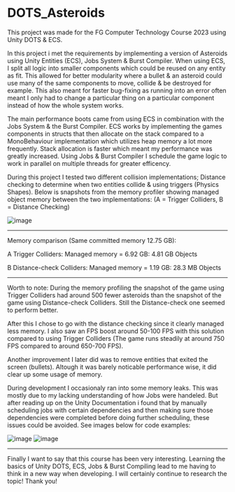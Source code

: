 # DOTS_Asteroids
 
This project was made for the FG Computer Technology Course 2023 using Unity DOTS & ECS.

In this project i met the requirements by implementing a version of Asteroids using Unity Entities (ECS), Jobs System & Burst Compiler. When using ECS, I split all logic into smaller components which could be reused on any entity as fit. This allowed for better modularity where a bullet & an asteroid could use many of the same components to move, collide & be destroyed for example. This also meant for faster bug-fixing as running into an error often meant I only had to change a particular thing on a particular component instead of how the whole system works.

The main performance boots came from using ECS in combination with the Jobs System & the Burst Compiler. ECS works by implementing the games components in structs that then allocate on the stack compared to a MonoBehaviour implementation which utilizes heap memory a lot more frequently. Stack allocation is faster which meant my performance was greatly increased. Using Jobs & Burst Compiler I schedule the game logic to work in parallel on multiple threads for greater efficency.

During this project I tested two different collision implementations; Distance checking to determine when two entities collide & using triggers (Physics Shapes). Below is snapshots from the memory profiler showing managed object memory between the two implementations:
(A = Trigger Colliders, B = Distance Checking)

![image](https://github.com/Calle1122/DOTS_SpaceShooter/assets/60339644/d26fff51-00a1-428e-8581-c79e7b5a7e0a)

---------------------------------------------------------------

Memory comparison (Same committed memory 12.75 GB):

A
Trigger Colliders:
Managed memory = 6.92 GB: 4.81 GB Objects

B
Distance-check Colliders:
Managed memory = 1.19 GB: 28.3 MB Objects

---------------------------------------------------------------
Worth to note:
During the memory profiling the snapshot of the game using Trigger Colliders had around 500 fewer asteroids than the snapshot of the game using Distance-check Colliders. Still the Distance-check one seemed to perform better.

After this I chose to go with the distance checking since it clearly managed less memory. I also saw an FPS boost around 50-100 FPS with this solution compared to using Trigger Colliders (The game runs steadily at around 750 FPS compared to around 650-700 FPS).

Another improvement I later did was to remove entities that exited the screen (bullets). Altough it was barely noticable performance wise, it did clear up some usage of memory.

During development I occasionaly ran into some memory leaks. This was mostly due to my lacking understanding of how Jobs were handeled. But after reading up on the Unity Documentation i found that by manually scheduling jobs with certain dependencies and then making sure those dependencies were completed before doing further scheduling, these issues could be avoided. See images below for code examples:

![image](https://github.com/Calle1122/DOTS_SpaceShooter/assets/60339644/7202f5f4-39ff-4c51-8a56-6bcaae18abfc)
![image](https://github.com/Calle1122/DOTS_SpaceShooter/assets/60339644/ca217751-6f52-4122-973b-4715555eeb69)

---------------------------------------------------------------

Finally I want to say that this course has been very interesting. Learning the basics of Unity DOTS, ECS, Jobs & Burst Compiling lead to me having to think in a new way when developing. I will certainly continue to research the topic!
Thank you!
